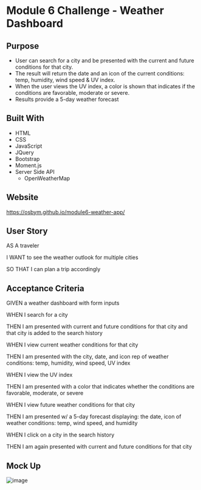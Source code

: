 # Module 6 Challenge - Weather Dashboard


## Purpose

* User can search for a city and be presented with the current and future conditions for that city.
* The result will return the date and an icon of the current conditions: temp, humidity, wind speed & UV index.
* When the user views the UV index, a color is shown that indicates if the conditions are favorable, moderate or severe.
* Results provide a 5-day weather forecast


## Built With
* HTML
* CSS
* JavaScript
* JQuery
* Bootstrap
* Moment.js
* Server Side API
  * OpenWeatherMap


## Website

https://osbym.github.io/module6-weather-app/


## User Story

AS A traveler

I WANT to see the weather outlook for multiple cities

SO THAT I can plan a trip accordingly



## Acceptance Criteria

GIVEN a weather dashboard with form inputs

WHEN I search for a city

THEN I am presented with current and future conditions for that city and that city is added to the search history

WHEN I view current weather conditions for that city

THEN I am presented with the city, date, and icon rep of weather conditions: temp, humidity, wind speed, UV index

WHEN I view the UV index

THEN I am presented with a color that indicates whether the conditions are favorable, moderate, or severe

WHEN I view future weather conditions for that city

THEN I am presented w/ a 5-day forecast displaying: the date, icon of weather conditions: temp, wind speed, and humidity

WHEN I click on a city in the search history

THEN I am again presented with current and future conditions for that city


## Mock Up

![image](https://user-images.githubusercontent.com/87884472/134028004-97773a7b-db12-47c4-a2cd-e49e13c7ca95.png)

